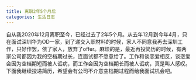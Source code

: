 ```yaml
---
title: 离职2年5个月后
categories: 生活日志
---
```


自从我2020年12月离职至今，已经过去了2年5个月。从去年12月到今年4月，只在面试深圳华为OD一家，到了递交入职材料的时候，家人不同意我再去深圳工作，只好作罢，依了家人，放弃了offer。麻烦的是，最近再投简历的时候，有两家公司都因为我的空档期过长，连面试都不愿意给了。工作和谈恋爱相反，谈恋爱会因为空档期短而被人诟病，而工作会因为空档期长而被人诟病，真是叫人感叹。下面我继续投递简历，希望会有公司不介意空档期过程而给我面试机会吧。